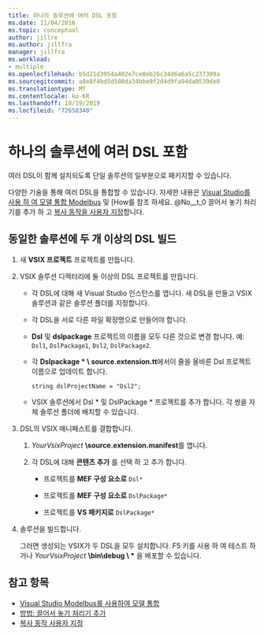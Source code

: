 ```yaml
---
title: 하나의 솔루션에 여러 DSL 포함
ms.date: 11/04/2016
ms.topic: conceptual
author: jillre
ms.author: jillfra
manager: jillfra
ms.workload:
- multiple
ms.openlocfilehash: b5d21d3954a402e7ce8eb26c34d6a6a5c237309a
ms.sourcegitcommit: a8e8f4bd5d508da34bbe9f2d4d9fa94da0539de0
ms.translationtype: MT
ms.contentlocale: ko-KR
ms.lasthandoff: 10/19/2019
ms.locfileid: "72658340"
---
```

# <a name="multiple-dsls-in-one-solution"></a>하나의 솔루션에 여러 DSL 포함

여러 DSL이 함께 설치되도록 단일 솔루션의 일부분으로 패키지할 수 있습니다.

다양한 기술을 통해 여러 DSL을 통합할 수 있습니다. 자세한 내용은 [Visual Studio를 사용 하 여 모델 통합 Modelbus](../modeling/integrating-models-by-using-visual-studio-modelbus.md) 및 [How를 참조 하세요. @No__t_0 끌어서 놓기 처리기를 추가 하 고 [복사 동작을 사용자 지정](../modeling/customizing-copy-behavior.md)합니다.

## <a name="build-more-than-one-dsl-in-the-same-solution"></a>동일한 솔루션에 두 개 이상의 DSL 빌드

1. 새 **VSIX 프로젝트** 프로젝트를 만듭니다.

2. VSIX 솔루션 디렉터리에 둘 이상의 DSL 프로젝트를 만듭니다.

   - 각 DSL에 대해 새 Visual Studio 인스턴스를 엽니다. 새 DSL을 만들고 VSIX 솔루션과 같은 솔루션 폴더를 지정합니다.

   - 각 DSL을 서로 다른 파일 확장명으로 만들어야 합니다.

   - **Dsl** 및 **dslpackage** 프로젝트의 이름을 모두 다른 것으로 변경 합니다. 예: `Dsl1`, `DslPackage1`, `Dsl2`, `DslPackage2`.

   - 각 **Dslpackage \* \ source.extension.tt**에서이 줄을 올바른 Dsl 프로젝트 이름으로 업데이트 합니다.

      `string dslProjectName = "Dsl2";`

   - VSIX 솔루션에서 Dsl * 및 DslPackage \* 프로젝트를 추가 합니다. 각 쌍을 자체 솔루션 폴더에 배치할 수 있습니다.

2. DSL의 VSIX 매니페스트를 결합합니다.

   1. _YourVsixProject_ **\source.extension.manifest**를 엽니다.

   2. 각 DSL에 대해 **콘텐츠 추가** 를 선택 하 고 추가 합니다.

       - 프로젝트를 **MEF 구성 요소로** `Dsl*`

       - 프로젝트를 **MEF 구성 요소로** `DslPackage*`

       - 프로젝트를 **VS 패키지로** `DslPackage*`

3. 솔루션을 빌드합니다.

   그러면 생성되는 VSIX가 두 DSL을 모두 설치합니다. F5 키를 사용 하 여 테스트 하거나 _YourVsixProject_ **\bin\debug \\ \*** 을 배포할 수 있습니다.

## <a name="see-also"></a>참고 항목

- [Visual Studio Modelbus를 사용하여 모델 통합](../modeling/integrating-models-by-using-visual-studio-modelbus.md)
- [방법: 끌어서 놓기 처리기 추가](../modeling/how-to-add-a-drag-and-drop-handler.md)
- [복사 동작 사용자 지정](../modeling/customizing-copy-behavior.md)